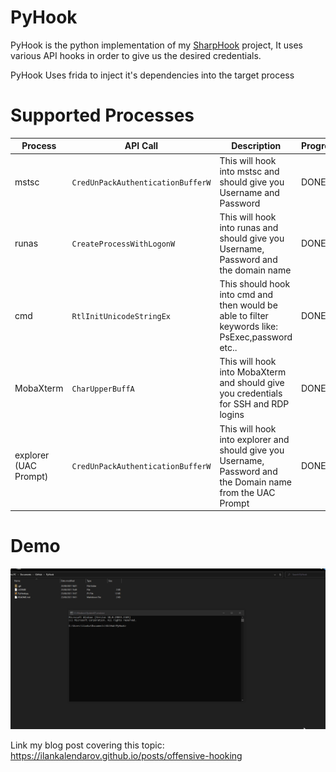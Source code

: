 

# PyHook

PyHook is the python implementation of my [SharpHook](https://github.com/IlanKalendarov/SharpHook) project, It uses various API hooks in order to give us the desired credentials.

PyHook Uses frida to inject it's dependencies into the target process

# Supported Processes

| Process               | API Call                          | Description                                                  | Progress |
| --------------------- | --------------------------------- | ------------------------------------------------------------ | -------- |
| mstsc                 | `CredUnPackAuthenticationBufferW` | This will hook into mstsc and should give you Username and Password | DONE     |
| runas                 | `CreateProcessWithLogonW`         | This will hook into runas and should give you Username, Password and the domain name | DONE     |
| cmd                   | `RtlInitUnicodeStringEx`          | This should hook into cmd and then would be able to filter keywords like: PsExec,password etc.. | DONE     |
| MobaXterm             | `CharUpperBuffA`                  | This will hook into MobaXterm and should give you credentials for SSH and RDP logins | DONE     |
| explorer (UAC Prompt) | `CredUnPackAuthenticationBufferW` | This will hook into explorer and should give you Username, Password and the Domain name from the UAC Prompt | DONE     |

# Demo

![](https://github.com/IlanKalendarov/PyHook/blob/main/Demo/Demo.gif)

Link my blog post covering this topic: https://ilankalendarov.github.io/posts/offensive-hooking
